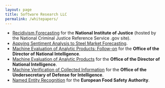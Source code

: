 ```yaml
---
layout: page
title: Software Research LLC
permalink: /whitepapers/
---
```


 - <a href="https://www.ojp.gov/pdffiles1/nij/grants/305041.pdf">Recidivism Forecasting</a> for the <b>National Institute of Justice</b> (hosted by the National Criminal Justice Reference Service .gov site).
 - <a href="/metal-writeup.pdf">Appying Sentiment Analysis to Steel Market Forecasting</a>.
 - <a href="/xtend-followup-writeup.pdf">Machine Evaluation of Analytic Products: Follow-on</a> for the <b>Office of the Director of National Intelligence</b>.
 - <a href="/odni-writeup.pdf">Machine Evaluation of Analytic Products</a> for the <b>Office of the Director of National Intelligence</b>.
 - <a href="/xamine-writeup.pdf">Machine Verification of Collected Information</a> for the <b>Office of the Undersecretary of Defense for Intelligence</b>.
 - <a href="/efsa-writeup.pdf">Named Entity Recognition</a> for the <b>European Food Safety Authority</b>.
